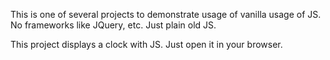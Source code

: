 This is one of several projects to demonstrate usage of vanilla usage of JS. No frameworks like JQuery, etc. Just plain old JS.

This project displays a clock with JS. Just open it in your browser.
